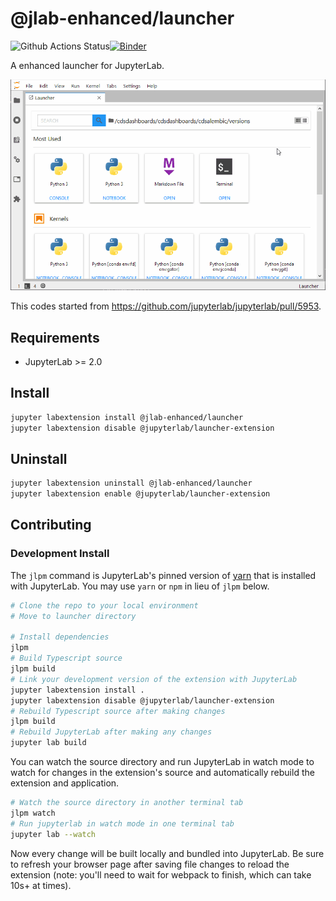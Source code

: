 # @jlab-enhanced/launcher

![Github Actions Status](https://github.com/fcollonval/jlab-enhanced-launcher/workflows/Build/badge.svg)[![Binder](https://mybinder.org/badge_logo.svg)](https://mybinder.org/v2/gh/fcollonval/jlab-enhanced-launcher/master?urlpath=lab)

A enhanced launcher for JupyterLab.

![Demo](enh_launcher.gif)

This codes started from https://github.com/jupyterlab/jupyterlab/pull/5953.

## Requirements

* JupyterLab >= 2.0

## Install

```bash
jupyter labextension install @jlab-enhanced/launcher
jupyter labextension disable @jupyterlab/launcher-extension
```

## Uninstall

```bash
jupyter labextension uninstall @jlab-enhanced/launcher
jupyter labextension enable @jupyterlab/launcher-extension
```

## Contributing

### Development Install

The `jlpm` command is JupyterLab's pinned version of
[yarn](https://yarnpkg.com/) that is installed with JupyterLab. You may use
`yarn` or `npm` in lieu of `jlpm` below.

```bash
# Clone the repo to your local environment
# Move to launcher directory

# Install dependencies
jlpm
# Build Typescript source
jlpm build
# Link your development version of the extension with JupyterLab
jupyter labextension install .
jupyter labextension disable @jupyterlab/launcher-extension
# Rebuild Typescript source after making changes
jlpm build
# Rebuild JupyterLab after making any changes
jupyter lab build
```

You can watch the source directory and run JupyterLab in watch mode to watch for changes in the extension's source and automatically rebuild the extension and application.

```bash
# Watch the source directory in another terminal tab
jlpm watch
# Run jupyterlab in watch mode in one terminal tab
jupyter lab --watch
```

Now every change will be built locally and bundled into JupyterLab. Be sure to refresh your browser page after saving file changes to reload the extension (note: you'll need to wait for webpack to finish, which can take 10s+ at times).
